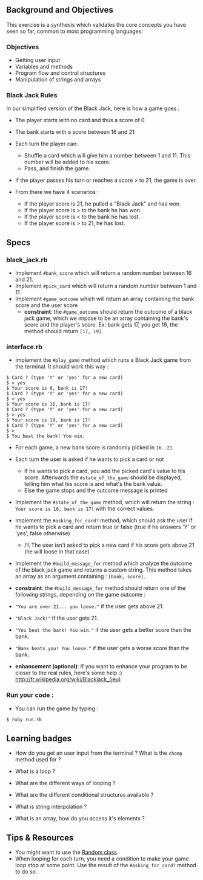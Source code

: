 ## Background and Objectives
This exercise is a synthesis which validates the core concepts you have seen so far, common to most programming languages:

### Objectives

- Getting user input
- Variables and methods
- Program flow and control structures
- Manipulation of strings and arrays

### Black Jack Rules
In our simplified version of the Black Jack, here is how a game goes :

- The player starts with no card and thus a score of 0
- The bank starts with a score between 16 and 21

- Each turn the player can:
  - Shuffle a card which will give him a number between 1 and 11. This number will be added to his score.
  - Pass, and finish the game.

- If the player passes his turn or reaches a score > to 21, the game is over.

- From there we have 4 scenarios :
  - If the player score is 21, he pulled a "Black Jack" and has won.
  - If the player score is > to the bank he has won.
  - If the player score is < to the bank he has lost.
  - If the player score is > to 21, he has lost.

## Specs

### black_jack.rb

- Implement `#bank_score` which will return a random number between 16 and 21.
- Implement `#pick_card` which will return a random number between 1 and 11.
- Implement `#game_outcome` which will return an array containing the bank score and the user score
  - **constraint**: the `#game_outcome` should return the outcome of a black jack game, which we impose to be an array containing the bank's score and the player's score. Ex: bank gets 17, you get 19, the method should return `[17, 19]`.

### interface.rb

- Implement the `#play_game` method which runs a Black Jack game from the terminal. It should work this way :

```
$ Card ? (type 'Y' or 'yes' for a new card)
$ > yes
$ Your score is 6, bank is 17!
$ Card ? (type 'Y' or 'yes' for a new card)
$ > yes
$ Your score is 16, bank is 17!
$ Card ? (type 'Y' or 'yes' for a new card)
$ > yes
$ Your score is 19, bank is 17!
$ Card ? (type 'Y' or 'yes' for a new card)
$ >
$ You beat the bank! You win.
```

- For each game, a new bank score is randomly picked in `16..21`.
- Each turn the user is asked if he wants to pick a card or not
  - If he wants to pick a card, you add the picked card's value to his score. Afterwards the `#state_of_the_game` should be displayed, telling him what his score is and what's the bank value.
  - Else the game stops and the outcome message is printed

- Implement the `#state_of_the_game` method, which will return the string : `Your score is 16, bank is 17!` with the correct values.

- Implement the `#asking_for_card?` method, which should ask the user if he wants to pick a card and return true or false (true if he answers 'Y' or 'yes', false otherwise)
   - /!\ The user isn't asked to pick a new card if his score gets above 21 (he will loose in that case)

- Implement the `#build_message_for` method which analyze the outcome of the black jack game and returns a custom string. This method takes an array as an argument containing : `[bank, score]`.
- **constraint**: the `#build_message_for` method should return one of the following strings, depending on the game outcome :
 - `"You are over 21... you loose."` if the user gets above 21.
 - `"Black Jack!"` if the user gets 21.
 - `"You beat the bank! You win."` if the user gets a better score than the bank.
 - `"Bank beats you! You loose."` if the user gets a worse score than the bank.

- **enhancement (optional)**: If you want to enhance your program to be closer to the real rules, here's some help :) http://fr.wikipedia.org/wiki/Blackjack_(jeu)


### Run your code :

- You can run the game by typing :
```bash
$ ruby run.rb
```

## Learning badges

- How do you get an user input from the terminal ? What is the `chomp` method used for ?

- What is a loop ?
- What are the different ways of looping ?

- What are the different conditional structures available ?

- What is string interpolation ?

- What is an array, how do you access it's elements ?

## Tips & Resources

 - You might want to use the [Random class](http://www.ruby-doc.org/core-2.1.1/Random.html).
 - When looping for each turn, you need a condition to make your game loop stop at some point. Use the result of the `#asking_for_card?` method to do so.